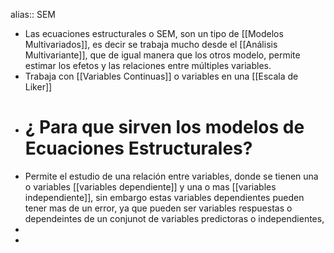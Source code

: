alias:: SEM

- Las ecuaciones estructurales o SEM, son un tipo de [[Modelos Multivariados]], es decir se trabaja mucho desde el [[Análisis Multivariante]], que de igual manera que los otros modelo, permite estimar los efetos y las relaciones entre múltiples variables.
- Trabaja con [[Variables Continuas]] o variables en una [[Escala de Liker]]
- # ¿ Para que sirven los modelos de Ecuaciones Estructurales?
- Permite el estudio de una relación entre variables, donde se tienen una o variables [[variables dependiente]] y una o mas [[variables independiente]], sin embargo estas variables dependientes pueden tener mas de un error, ya que pueden ser variables respuestas o dependeintes de un conjunot de variables predictoras o independientes,
-
-